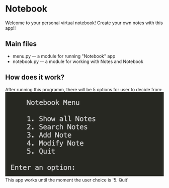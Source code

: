# Notebook
Welcome to your personal virtual notebook! Create your own notes with this app!!

## Main files
- menu.py -- a module for running "Notebook" app
- notebook.py -- a module for working with Notes and Notebook

## How does it work?
After running this programm, there will be 5 options for user to decide from:
![text](notebook.png?raw=true "text")
This app works until the moment the user choice is '5. Quit'